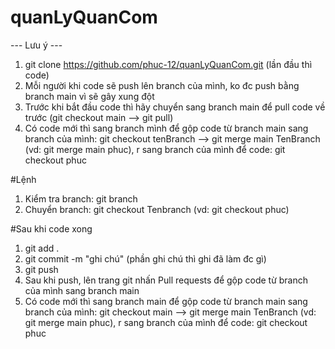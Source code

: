 # quanLyQuanCom
--- Lưu ý ---
1. git clone https://github.com/phuc-12/quanLyQuanCom.git (lần đầu thì code)
2. Mỗi người khi code sẽ push lên branch của mình, ko đc push bằng branch main vì sẽ gây xung đột
3. Trước khi bắt đầu code thì hãy chuyển sang branch main để pull code về trước (git checkout main  -->  git pull)
4. Có code mới thì sang branch mình để gộp code từ branch main sang branch của mình:
   git checkout tenBranch --> git merge main TenBranch (vd: git merge main phuc), r sang branch của mình để code: git checkout phuc
   
#Lệnh
1. Kiểm tra branch: git branch
2. Chuyển branch: git checkout Tenbranch   (vd: git checkout phuc)
   
#Sau khi code xong
1. git add .
2. git commit -m "ghi chú"   (phần ghi chú thì ghi đã làm đc gì)
3. git push
4. Sau khi push, lên trang git nhấn Pull requests để gộp code từ branch của mình sang branch main
5. Có code mới thì sang branch main để gộp code từ branch main sang branch của mình:
   git checkout main --> git merge main TenBranch (vd: git merge main phuc), r sang branch của mình để code: git checkout phuc
